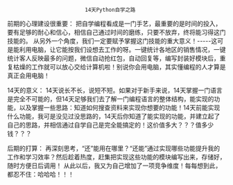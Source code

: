                              14天Python自学之路

前期的心理建设很重要：
把自学编程看成是一门手艺，最重要的是时间的投入，要有足够的耐心和信心，相信自己通过时间的磨练，只要不放弃，终将能习得这门技能的。
从另外一个角度，我们一定要赋予掌握这门技能的重大意义！-----这可是能利用电脑，让它能按我们设想去工作的呀。一键统计各地区的销售情况，一键统计客人反映最多的问题，微信自动抢红包，自动回复等，编写封装好模块后，重复枯燥的工作就可以放心交给计算机啦！别说你会用电脑，其实懂编程的人才算是真正会用电脑！

14天的意义：
14天说长不长，说短不短。如果对于新手来说，14天掌握一门语言是完全不可能的，但14天足够我们去了解一门编程语言的整体结构，能实现的功能，以及掌握一些思路：知道如何搜查资料来实现你想要的功能！14天前能实现什么功能，我可是没见过没思路的，14天后你知道了能实现的功能，并建立起了自己的思路，并相信通过自学自己是完全能搞定的！这价值多大？？？值多少钱？？？

后期的打算：
再深刻思考，“还”能用在哪里？“还能”通过实现哪些功能提升我的工作和学习效率？然后趁着热度，赶集把实现这些功能的模块编写出来，存储好，随时方便日后调用！
从此以后，我又为自己增加了一项竞争维度！每每想到此，都忍不住：哈哈哈！！！